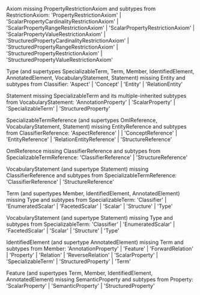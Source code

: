 Axiom missing PropertyRestrictionAxiom and subtypes from RestrictionAxiom: 'PropertyRestrictionAxiom' | 'ScalarPropertyCardinalityRestrictionAxiom' | 'ScalarPropertyRangeRestrictionAxiom' | 'ScalarPropertyRestrictionAxiom' | 'ScalarPropertyValueRestrictionAxiom' | 'StructuredPropertyCardinalityRestrictionAxiom' | 'StructuredPropertyRangeRestrictionAxiom' | 'StructuredPropertyRestrictionAxiom' | 'StructuredPropertyValueRestrictionAxiom'

Type (and supertypes SpecializableTerm, Term, Member, IdentifiedElement, AnnotatedElement, VocabularyStatement, Statement) missing Entity and subtypes from Classifier: 'Aspect' | 'Concept' | 'Entity' | 'RelationEntity'

Statement missing SpecializableTerm and its multiple-inherited subtypes from VocabularyStatement: 'AnnotationProperty' | 'ScalarProperty' | 'SpecializableTerm' | 'StructuredProperty'

SpecializableTermReference (and supertypes OmlReference, VocabularyStatement, Statement) missing EntityReference and subtypes from ClassifierReference: 'AspectReference' | | 'ConceptReference' | 'EntityReference' | 'RelationEntityReference' | 'StructureReference'

OmlReference missing ClassifierReference and subtypes from SpecializableTermReference: 'ClassifierReference' | 'StructureReference'

VocabularyStatement (and supertype Statement) missing ClassifierReference and subtypes from SpecializableTermReference: 'ClassifierReference' | 'StructureReference'

Term (and supertypes Member, IdentifiedElement, AnnotatedElement) missing Type and subtypes from SpecializableTerm: 'Classifier' | 'EnumeratedScalar' | 'FacetedScalar' | 'Scalar' | 'Structure' | 'Type'

VocabularyStatement (and supertype Statement) missing Type and subtypes from SpecializableTerm: 'Classifier' | 'EnumeratedScalar' | 'FacetedScalar' | 'Scalar' | 'Structure' | 'Type'

IdentifiedElement (and supertype AnnotatedElement) missing Term and subtypes from Member: 'AnnotationProperty' | 'Feature' | 'ForwardRelation' | 'Property' | 'Relation' | 'ReverseRelation' | 'ScalarProperty' | 'SpecializableTerm' | 'StructuredProperty' | 'Term'

Feature (and supertypes Term, Member, IdentifiedElement, AnnotatedElement) missing SemanticProperty and subtypes from Property: 'ScalarProperty' | 'SemanticProperty' | 'StructuredProperty'